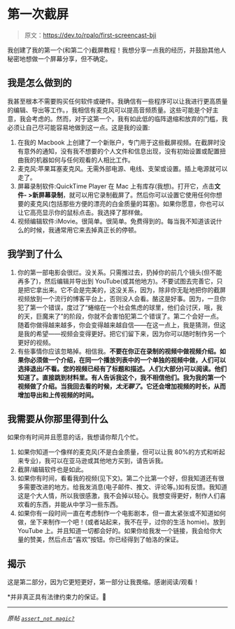 # 第一次截屏

> 原文：<https://dev.to/rpalo/first-screencast-bji>

我创建了我的第一个(和第二个)截屏教程！我想分享一点我的经历，并鼓励其他人秘密地想做一个屏幕分享，但不确定。

## 我是怎么做到的

我甚至根本不需要购买任何软件或硬件。我确信有一些程序可以让我进行更高质量的编辑、导出等工作。，我相信有麦克风可以提高音频质量。这些可能是个好主意，我会考虑的。然而，对于这第一个，我有如此低的临阵退缩和放弃的门槛，我必须让自己尽可能容易地做到这一点。这是我的设置:

1.  在我的 Macbook 上创建了一个新账户，专门用于这些截屏视频。在截屏时没有意外的通知，没有我不想要的个人文件和信息出现，没有初始设置或配置扭曲我的机器如何与任何观看的人相比工作。
2.  麦克风:苹果耳塞麦克风。无需外部电源、电线、支架或设置。插上电源就可以走了。
3.  屏幕录制软件:QuickTime Player 在 Mac 上有库存(我想)。打开它，点击**文件- >新屏幕录制**，就可以用它录制截屏了。然后你可以设置它使用任何你想要的麦克风(包括那些方便的漂亮的白金质量的耳塞)。如果你愿意，你也可以让它高亮显示你的鼠标点击。我选择了那样做。
4.  视频编辑软件:iMovie。很简单。很简单。免费得到的。每当我不知道该说什么的时候，我通常用它来去掉真正长的停顿。

## 我学到了什么

1.  你的第一部电影会很烂。没关系。只需推过去，扔掉你的前几个镜头(但不能再多了)，然后编辑并导出到 YouTube(或其他地方)。不要试图去完善它，只是把它拿出来。它不会是完美的，这没关系，因为，除非你无耻地把你的截屏视频放到一个流行的博客平台上，否则没人会看。酪这是好事。因为，一旦你犯了第一个错误，度过了“蜷缩在一个社会焦虑的球里，他们会讨厌，哦，我的天，巨魔来了”的阶段，你就不会害怕犯第二个错误了。第二个会好一点。随着你做得越来越多，你会变得越来越自信——在这一点上，我是猜测，但这是我的希望——视频会变得更好。把它们留下来，因为你可以随时制作另一个更好的视频。
2.  有些事情你应该忽略掉。相信我。**不要在你正在录制的视频中做视频介绍。如果你必须做一个介绍，在同一个播放列表中的一个单独的视频中做，人们可以选择退出/不看。您的视频已经有了标题和描述。人们(大部分)可以阅读。他们知道了。直接跳到材料里。有人告诉我这个，我不相信他们。我为我的第一个视频做了介绍。当我回去看的时候，*太无聊了*。它还会增加视频的时长，从而增加导出和上传视频的时间。**

## 我需要从你那里得到什么

如果你有时间并且愿意的话，我想请你帮几个忙。

1.  如果你知道一个像样的麦克风(不是白金质量，但可以让我 80%的方式和听起来专业)，我可以在亚马逊或其他地方买到，请告诉我。
2.  截屏/编辑软件也是如此。
3.  如果你有时间，看看我的视频(见下文)。第二个比第一个好，但我知道还有很多需要改进的地方。给我发消息(电子邮件、推文、评论等。)如有反馈。我知道这是个大人情，所以我很感激，我不会掉以轻心。我想变得更好，制作人们喜欢看的东西，并能从中学习一些东西。
4.  如果你有一段时间一直在考虑制作一个电影剧本，但一直太紧张或不知道如何做，坐下来制作一个吧！(或者站起来，我不在乎，过你的生活 homie)。放到 YouTube 上。并且知道一切都会好的。如果你给我发一个链接，我会给你大量的赞美，然后点击“喜欢”按钮。你已经得到了帕洛的保证。

## 揭示

这是第二部分，因为它更短更好，第一部分让我畏缩。感谢阅读/观看！

*并非真正具有法律约束力的保证。😬

* * *

*原帖 [`assert_not magic?`](https://assertnotmagic.com)*